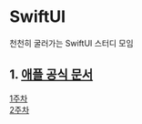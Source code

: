 # SwiftUI

천천히 굴러가는 SwiftUI 스터디 모임


## 1. [애플 공식 문서](https://developer.apple.com/tutorials/swiftui)


[1주차](https://github.com/HeeJaeEun/SwiftUI/issues/1)  
[2주차](https://github.com/HeeJaeEun/SwiftUI/issues/2)
